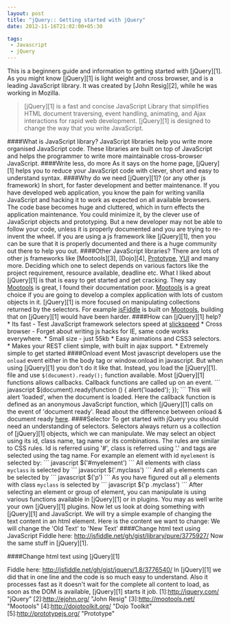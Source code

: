 ```yaml
---
layout: post
title: "jQuery:: Getting started with jQuery"
date: 2012-11-16T21:02:00+05:30

tags:
 - Javascript
 - jQuery
---
```

This is a beginners guide and information to getting started with [jQuery][1]. As you might know [jQuery][1] is light weight and cross browser, and is a leading JavaScript library. It was created by [John Resig][2], while he was working in Mozilla.
<blockquote cite="http://jquery.com/">[jQuery][1] is a fast and concise JavaScript Library that simplifies HTML document traversing, event handling, animating, and Ajax interactions for rapid web development. [jQuery][1] is designed to change the way that you write JavaScript. </blockquote>
####What is JavaScript library?
JavaScript libraries help you write more organised JavaScript code. These libraries are built on top of JavaScript and helps the programmer to write more maintainable cross-browser JavaScript.
####Write less, do more
As it says on the home page, [jQuery][1] helps you to reduce your JavaScript code with clever, short and easy to understand syntax.
####Why do we need [jQuery][1]? (or any other js framework)
In short, for faster development and better maintenance. If you have developed web application, you know the pain for writing vanilla JavaScript and hacking it to work as expected on all available browsers. The code base becomes huge and cluttered, which in turn effects the application maintenance. You could minimize it, by the clever use of JavaScript objects and prototyping. But a new developer may not be able to follow your code, unless it is properly documented and you are trying to re-invent the wheel.
If you are using a js framework like [jQuery][1], then you can be sure that it is properly documented and there is a huge community out there to help you out.
####Other JavaScript libraries?
There are lots of other js frameworks like [Mootools][3], [Dojo][4], <a href="http://prototypejs.org">Prototype</a>, <a href="http://yuilibrary.com/">YUI</a> and many more. Deciding which one to select depends on various factors like the project requirement, resource available, deadline etc.
What I liked about [jQuery][1] is that is easy to get started and get cracking. They say <a href="http://mootools.net">Mootools</a> is great, I found their documentation poor. <a href="http://mootools.net">Mootools</a> is a great choice if you are going to develop a complex application with lots of custom objects in it. [jQuery][1] is more focused on manipulating collections returned by the selectors.
For example <a href="http://jsfiddle.net/">jsFiddle</a> is built on <a href="http://mootools.net">Mootools</a>, building that on [jQuery][1] would have been harder.
####How can [jQuery][1] help?
* Its fast - Test JavaScript framework selectors speed at <a href="http://mootools.net/slickspeed/">slickspeed</a>
* Cross browser - Forget about writing js hacks for IE, same code works everywhere.
* Small size - just 55kb
* Easy animations and CSS3 selectors.
* Makes your REST client simple, with built in ajax support.
* Extremely simple to get started
####Onload event
Most javascript developers use the <code>onload</code> event either in the body tag or window.onload in javascript. But when using [jQuery][1] you don't do it like that.
Instead, you load the [jQuery][1]. file and use <code>$(document).ready();</code> function available. Most [jQuery][1] functions allows callbacks. Callback functions are called up on an event.
``` javascript
$(document).ready(function () {
    alert('loaded');
});
```
This will alert 'loaded', when the document is loaded. Here the callback function is defined as an anonymous JavaScript function, which [jQuery][1] calls on the event of 'document ready'. Read about the difference between onload & document ready <a href="http://stackoverflow.com/questions/4395780/difference-bw-onload-and-document-readyfunction">here</a>.
####Selector
To get started with jQuery you should need an understanding of selectors. Selectors always return us a collection of [jQuery][1] objects, which we can manipulate. We may select an object using its id, class name, tag name or its combinations. The rules are similar to CSS rules. Id is referred using '#', class is referred using '.' and tags are selected using the tag name.
For example an element with id <code>myelement</code> is selected by:
``` javascript
$('#myelement')
```
All elements with class <code>myclass</code> is selected by
``` javascript
$('.myclass')
```
And all <code>p</code> elements can be selected by
``` javascript
$('p')
```
As you have figured out all <code>p</code> elements with class <code>myclass</code> is selected by
``` javascript
$('p .myclass')
```
After selecting an element or group of element, you can manipulate is using various functions available in [jQuery][1] or in plugins. You may as well write your own [jQuery][1] plugins.
Now let us look at doing something with [jQuery][1] and JavaScript. We will try a simple example of changing the text content in an html element. Here is the content we want to change:
<script src="https://gist.github.com/3775927.js?file=fiddle.html"></script>
We will change the 'Old Text' to 'New Text'
####Change html text using JavaScript
<script src="https://gist.github.com/3775927.js?file=fiddle.js"></script>
Fiddle here: <a href="http://jsfiddle.net/gh/gist/library/pure/3775927/">http://jsfiddle.net/gh/gist/library/pure/3775927/</a>
Now the same stuff in [jQuery][1].

####Change html text using [jQuery][1]
<script src="https://gist.github.com/3776540.js?file=fiddle.js"> </script>
Fiddle here: <a href="http://jsfiddle.net/gh/gist/jquery/1.8/3776540/">http://jsfiddle.net/gh/gist/jquery/1.8/3776540/</a>
In [jQuery][1] we did that in one line and the code is so much easy to understand. Also it processes fast as it doesn't wait for the complete all content to load, as soon as the DOM is available, [jQuery][1] starts it job.
[1]:http://jquery.com/ "jQuery"
[2]:http://ejohn.org/ "John Resig"
[3]:http://mootools.net/ "Mootools"
[4]:http://dojotoolkit.org/ "Dojo Toolkit"
[5]:http://prototypejs.org/ "Prototype"

